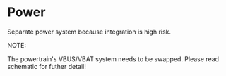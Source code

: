 # Power

Separate power system because integration is high risk.

NOTE:

The powertrain's VBUS/VBAT system needs to be swapped. Please read schematic for futher detail!
